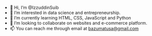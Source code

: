 - 👋 Hi, I’m @IzzuddinSuib
- 👀 I’m interested in data science and entrepreneurship.
- 🌱 I’m currently learning HTML, CSS, JavaScript and Python
- 💞️ I’m looking to collaborate on websites and e-commerce platform.
- 📫 You can reach me through email at bazumatusa@gmail.com

<!---
IzzuddinSuib/IzzuddinSuib is a ✨ special ✨ repository because its `README.md` (this file) appears on your GitHub profile.
You can click the Preview link to take a look at your changes.
--->

